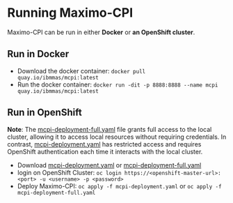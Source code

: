# Running Maximo-CPI

Maximo-CPI can be run in either **Docker** or **an OpenShift cluster**. 



## Run in Docker
    
- Download the docker container: `docker pull quay.io/ibmmas/mcpi:latest`
- Run the docker container: `docker run -dit -p 8888:8888 --name mcpi quay.io/ibmmas/mcpi:latest`

## Run in OpenShift

**Note**: The [mcpi-deployment-full.yaml](../download/deployment/mcpi-deployment-full.yaml) file grants full access to the local cluster, allowing it to access local resources without requiring credentials. In contrast, [mcpi-deployment.yaml](../download/deployment/mcpi-deployment.yaml) has restricted access and requires OpenShift authentication each time it interacts with the local cluster.

- Download [mcpi-deployment.yaml](../download/deployment/mcpi-deployment.yaml) or 
  [mcpi-deployment-full.yaml](../download/deployment/mcpi-deployment-full.yaml)  
- login on OpenShift Cluster: `oc login https://<openshift-master-url>:<port> -u <username> -p <password>`
- Deploy Maximo-CPI: `oc apply -f mcpi-deployment.yaml` or  `oc apply -f mcpi-deployment-full.yaml`

      
